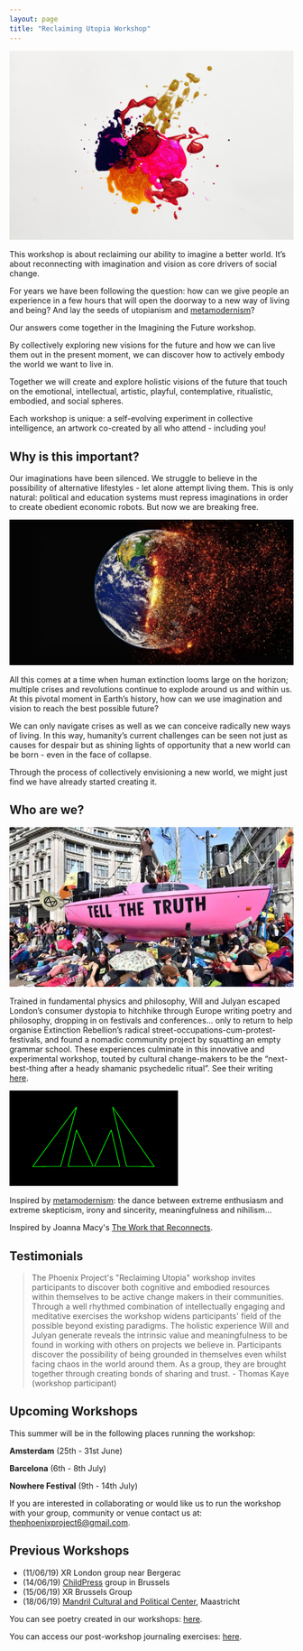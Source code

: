 ```yaml
---
layout: page
title: "Reclaiming Utopia Workshop"
---
```


![Painting](/assets/painting.jpg)

This workshop is about reclaiming our ability to imagine a better world. It’s about reconnecting with imagination and vision as core drivers of social change. 

For years we have been following the question: how can we give people an experience in a few hours that will open the doorway to a new way of living and being? And lay the seeds of utopianism and [metamodernism](https://metamoderna.org)? 

Our answers come together in the Imagining the Future workshop.

By collectively exploring new visions for the future and how we can live them out in the present moment, we can discover how to actively embody the world we want to live in. 

Together we will create and explore holistic visions of the future that touch on the emotional, intellectual, artistic, playful, contemplative, ritualistic, embodied, and social spheres. 

Each workshop is unique: a self-evolving experiment in collective intelligence, an artwork co-created by all who attend - including you!

## Why is this important?

Our imaginations have been silenced.  We struggle to believe in the possibility of alternative lifestyles - let alone attempt living them. This is only natural: political and education systems must repress imaginations in order to create obedient economic robots. But now we are breaking free.

![Climate Change](/assets/climatechange.jpg)

All this comes at a time when human extinction looms large on the horizon; multiple crises and revolutions continue to explode around us and within us. At this pivotal moment in Earth’s history, how can we use imagination and vision to reach the best possible future?  

We can only navigate crises as well as we can conceive radically new ways of living. In this way, humanity’s current challenges can be seen not just as causes for despair but as shining lights of opportunity that a new world can be born - even in the face of collapse.

Through the process of collectively envisioning a new world, we might just find we have already started creating it.

## Who are we?

 [![XR Pink Boat](/assets/pinkboat.jpg)](https://rebellion.earth/)

Trained in fundamental physics and philosophy, Will and Julyan escaped London’s consumer dystopia to hitchhike through Europe writing poetry and philosophy, dropping in on festivals and conferences… only to return to help organise Extinction Rebellion’s radical street-occupations-cum-protest-festivals, and found a nomadic community project by squatting an empty grammar school. These experiences culminate in this innovative and experimental workshop, touted by cultural change-makers to be the “next-best-thing after a heady shamanic psychedelic ritual”.  See their writing [here](https://medium.com/the-phoenix-project).

 [![Metamodernism](/assets/metamoderna.png)](https://metamoderna.org/)

Inspired by [metamodernism](https://metamoderna.org): the dance between extreme enthusiasm and extreme skepticism, irony and sincerity, meaningfulness and nihilism… 

Inspired by Joanna Macy's [The Work that Reconnects](https://workthatreconnects.org/).

## Testimonials

> The Phoenix Project's "Reclaiming Utopia" workshop invites participants to discover both cognitive and embodied resources within themselves to be active change makers in their communities. Through a well rhythmed combination of intellectually engaging and meditative exercises the workshop widens participants' field of the possible beyond existing paradigms. The holistic experience Will and Julyan generate reveals the intrinsic value and meaningfulness to be found in working with others on projects we believe in. Participants discover the possibility of being grounded in themselves even whilst facing chaos in the world around them. As a group, they are brought together through creating bonds of sharing and trust. - Thomas Kaye (workshop participant)

## Upcoming Workshops

This summer will be in the following places running the workshop:

**Amsterdam** (25th - 31st June)

**Barcelona** (6th - 8th July)

**Nowhere Festival** (9th - 14th July)

If you are interested in collaborating or would like us to run the workshop with your group, community or venue contact us at: <thephoenixproject6@gmail.com>.


## Previous Workshops 
+ (11/06/19) XR London group near Bergerac
+ (14/06/19) [ChildPress](http://www.childpresscentre.org/) group in Brussels
+ (15/06/19) XR Brussels Group
+ (18/06/19) [Mandril Cultural and Political Center](http://mandril.eu/), Maastricht
    
You can see poetry created in our workshops: [here](/reclaimingutopiapoetry).

You can access our post-workshop journaling exercises: [here](/assets/ru-journaling.pdf).

<div class='mailmunch-forms-widget-788826'></div>
